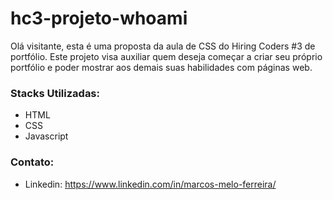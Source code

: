# hc3-projeto-whoami

Olá visitante, esta é uma proposta da aula de CSS do Hiring Coders #3 de portfólio.
Este projeto visa auxiliar quem deseja começar a criar seu próprio portfólio e poder mostrar aos demais suas habilidades com páginas web.

### Stacks Utilizadas:

- HTML
- CSS
- Javascript

### Contato:

- Linkedin: https://www.linkedin.com/in/marcos-melo-ferreira/